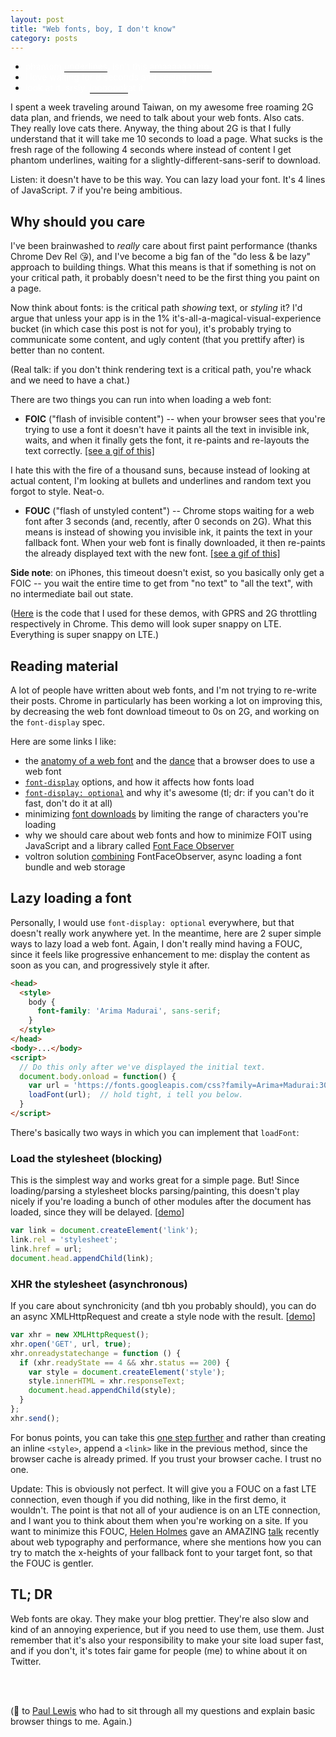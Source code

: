 ```yaml
---
layout: post
title: "Web fonts, boy, I don't know"
category: posts
---
```


<ul>
<li>
  <span style="color: white;">phantom
  <span style="border-bottom:1px solid black;">underlines</span>. isn't this
  <span style="border-bottom:1px solid black;">amaaaaaazing.</span>
  </span>
</li>
<li><span style="color: white;">i love waiting for 8 seconds and seeing this.</span></li>
<li>
  <span style="color: white;">look at it. srsly.
  <span style="border-bottom:1px solid black;">looooook</span>at it.
  </span>
</li>
</ul>

I spent a week traveling around Taiwan, on my awesome free roaming 2G data plan, and friends,
we need to talk about your web fonts. Also cats. They really love cats there.
Anyway, the thing about 2G is that I fully understand
that it will take me 10 seconds to load a page. What sucks is the fresh rage of
the following 4 seconds
where instead of content I get phantom underlines, waiting for
a slightly-different-sans-serif to download.

Listen: it doesn't have to be this way. You can lazy load your font. It's 4 lines
of JavaScript. 7 if you're being ambitious.

## Why should you care
I've been brainwashed to _really_ care about first paint performance (thanks Chrome Dev Rel 😘),
and I've become a big fan of the "do less & be lazy" approach to building things.
What this means is that if something is not on your critical path, it probably doesn't
need to be the first thing you paint on a page.

Now think about fonts: is the critical path _showing_ text, or _styling_ it? I'd
argue that unless your app is in the 1% it's-all-a-magical-visual-experience bucket (in which case
  this post is not for you),
it's probably trying to communicate some content, and ugly content (that you prettify after) is better than no content.

(Real talk: if you don't think rendering text is a critical path, you're whack and we need to have a chat.)

There are two things you can run into when loading a web font:

- **FOIC** ("flash of invisible content") -- when your browser sees that
you're trying to use a font it doesn't have it paints all the text in
invisible ink, waits, and when it finally gets the font, it re-paints and re-layouts the text correctly.
[[see a gif of this]](https://cloud.githubusercontent.com/assets/1369170/19876828/0aa7d0d6-9f97-11e6-86c8-b7e2c80a9986.gif)

I hate this with the fire of a thousand suns, because instead of looking at actual content,
I'm looking at bullets and underlines and random text you forgot to style. Neat-o.

- **FOUC** ("flash of unstyled content") -- Chrome stops waiting for a web font after 3 seconds (and, recently, after 0 seconds on 2G). What this means is instead of showing you invisible ink, it paints the text in your fallback
font. When your web font is finally downloaded, it then re-paints the already displayed text with the new font.
[[see a gif of this]](https://cloud.githubusercontent.com/assets/1369170/19876827/0aa5c8d6-9f97-11e6-81a2-13fa35f6bbc9.gif)

**Side note**: on iPhones, this timeout doesn't exist, so you basically only get a FOIC -- you wait the entire
time to get from "no text" to "all the text", with no intermediate bail out state.

([Here](http://output.jsbin.com/felocuh) is the code that I used for these demos,
with GPRS and 2G throttling respectively in Chrome. This demo will look super snappy
on LTE. Everything is super snappy on LTE.)

## Reading material
A lot of people have written about web fonts, and I'm not trying to re-write their
posts. Chrome in particularly has been working a lot on improving this, by
decreasing the web font download timeout to 0s on 2G, and working on the `font-display` spec.

Here are some links I like:

- the [anatomy of a web font](https://developers.google.com/web/fundamentals/performance/optimizing-content-efficiency/webfont-optimization) and the
[dance](https://developers.google.com/web/fundamentals/performance/optimizing-content-efficiency/webfont-optimization#webfonts_and_the_critical_rendering_path) that a browser does to use a web font
- [`font-display`](https://developers.google.com/web/updates/2016/02/font-display)
options, and how it affects how fonts load
- [`font-display: optional`](https://groups.google.com/a/chromium.org/forum/m/#!msg/blink-dev/7s4-eQTAxqs/SoahsGpMAQAJ) and why it's awesome (tl; dr: if you can't do it fast, don't do it at all)
- minimizing [font downloads](https://jakearchibald.com/2014/minimising-font-downloads/) by limiting
the range of characters you're loading
- why we should care about web fonts and how to minimize FOIT using JavaScript and a library called [Font Face Observer](http://helenvholmes.com/writing/type-is-your-right)
- voltron solution [combining](https://jeremenichelli.github.io/2016/05/font-loading-strategy-static-generated-sites/) FontFaceObserver, async loading a font bundle and web storage

## Lazy loading a font
Personally, I would use `font-display: optional` everywhere, but that doesn't really work anywhere yet.
In the meantime, here are 2 super simple ways to lazy load a web font.
Again, I don't really mind having a FOUC, since it feels like progressive enhancement to me:
display the content as soon as you can, and progressively style it after.

```html
<head>
  <style>
    body {
      font-family: 'Arima Madurai', sans-serif;
    }
  </style>
</head>
<body>...</body>
<script>
  // Do this only after we've displayed the initial text.
  document.body.onload = function() {
    var url = 'https://fonts.googleapis.com/css?family=Arima+Madurai:300,400,500';
    loadFont(url);  // hold tight, i tell you below.
  }
</script>
```

There's basically two ways in which you can implement that `loadFont`:

### Load the stylesheet (blocking)
This is the simplest way and works great for a simple page. But! Since loading/parsing
a stylesheet blocks parsing/painting, this doesn't play nicely if you're loading a bunch
of other modules after the document has loaded, since they will be delayed. [[demo](http://output.jsbin.com/cijokog)]

```js
var link = document.createElement('link');
link.rel = 'stylesheet';
link.href = url;
document.head.appendChild(link);
```

### XHR the stylesheet (asynchronous)
If you care about synchronicity (and tbh you probably should), you can do an async
XMLHttpRequest and create a style node with the result. [[demo](http://output.jsbin.com/veqiyuy)]

```js
var xhr = new XMLHttpRequest();
xhr.open('GET', url, true);
xhr.onreadystatechange = function () {
  if (xhr.readyState == 4 && xhr.status == 200) {
    var style = document.createElement('style');
    style.innerHTML = xhr.responseText;
    document.head.appendChild(style);
  }
};
xhr.send();
```

For bonus points, you can take this [one step further](https://github.com/GoogleChrome/devsummit/blob/master/scripts/utils.js#L34) and
rather than creating an inline `<style>`,
append a `<link>` like in the previous method, since the browser cache is already
primed. If you trust your browser cache. I trust no one.

Update: This is obviously not perfect. It will give you a FOUC on a fast LTE connection,
even though if you did nothing, like in the first demo, it wouldn't. The point is that
not all of your audience is on an LTE connection, and I want you to think about them
when you're working on a site. If you want to
minimize this FOUC, [Helen Holmes](https://twitter.com/helenvholmes) gave an AMAZING [talk](https://www.youtube.com/watch?v=emLfXChvVPQ) recently about web typography and performance, where she mentions how you
can try to match the x-heights of your fallback font to your target font, so that the FOUC is gentler.

## TL; DR
Web fonts are okay. They make your blog prettier. They're also slow and kind of an
annoying experience, but if you need to use them, use them. Just remember that it's
also your responsibility to make your site load super fast, and if you don't,
it's totes fair game for people (me) to whine about it on Twitter.

<br><br>

(🍹 to [Paul Lewis](https://twitter.com/aerotwist) who had to sit through all
my questions and explain basic browser things to me. Again.)
